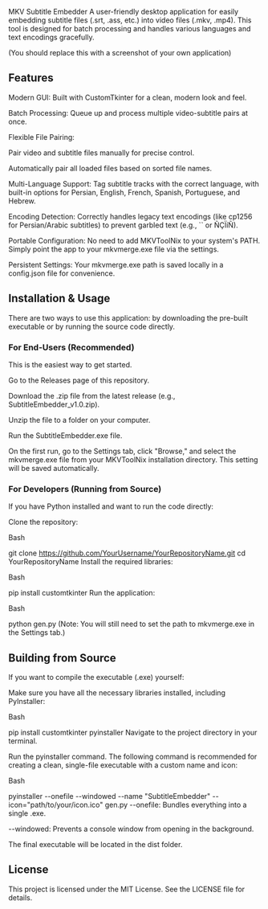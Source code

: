 MKV Subtitle Embedder
A user-friendly desktop application for easily embedding subtitle files (.srt, .ass, etc.) into video files (.mkv, .mp4). This tool is designed for batch processing and handles various languages and text encodings gracefully.

(You should replace this with a screenshot of your own application)

## Features
Modern GUI: Built with CustomTkinter for a clean, modern look and feel.

Batch Processing: Queue up and process multiple video-subtitle pairs at once.

Flexible File Pairing:

Pair video and subtitle files manually for precise control.

Automatically pair all loaded files based on sorted file names.

Multi-Language Support: Tag subtitle tracks with the correct language, with built-in options for Persian, English, French, Spanish, Portuguese, and Hebrew.

Encoding Detection: Correctly handles legacy text encodings (like cp1256 for Persian/Arabic subtitles) to prevent garbled text (e.g., `` or ÑÇÏíÑ).

Portable Configuration: No need to add MKVToolNix to your system's PATH. Simply point the app to your mkvmerge.exe file via the settings.

Persistent Settings: Your mkvmerge.exe path is saved locally in a config.json file for convenience.

## Installation & Usage
There are two ways to use this application: by downloading the pre-built executable or by running the source code directly.

### For End-Users (Recommended)
This is the easiest way to get started.

Go to the Releases page of this repository.

Download the .zip file from the latest release (e.g., SubtitleEmbedder_v1.0.zip).

Unzip the file to a folder on your computer.

Run the SubtitleEmbedder.exe file.

On the first run, go to the Settings tab, click "Browse," and select the mkvmerge.exe file from your MKVToolNix installation directory. This setting will be saved automatically.

### For Developers (Running from Source)
If you have Python installed and want to run the code directly:

Clone the repository:

Bash

git clone https://github.com/YourUsername/YourRepositoryName.git
cd YourRepositoryName
Install the required libraries:

Bash

pip install customtkinter
Run the application:

Bash

python gen.py
(Note: You will still need to set the path to mkvmerge.exe in the Settings tab.)

## Building from Source
If you want to compile the executable (.exe) yourself:

Make sure you have all the necessary libraries installed, including PyInstaller:

Bash

pip install customtkinter pyinstaller
Navigate to the project directory in your terminal.

Run the pyinstaller command. The following command is recommended for creating a clean, single-file executable with a custom name and icon:

Bash

pyinstaller --onefile --windowed --name "SubtitleEmbedder" --icon="path/to/your/icon.ico" gen.py
--onefile: Bundles everything into a single .exe.

--windowed: Prevents a console window from opening in the background.

The final executable will be located in the dist folder.

## License
This project is licensed under the MIT License. See the LICENSE file for details.
